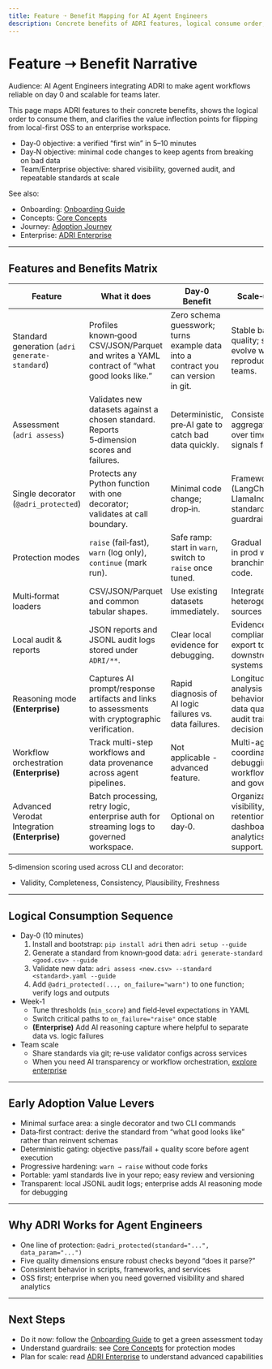 ```yaml
---
title: Feature ➝ Benefit Mapping for AI Agent Engineers
description: Concrete benefits of ADRI features, logical consume order, early adoption levers, and enterprise scale-up value.
---
```


# Feature ➝ Benefit Narrative

Audience: AI Agent Engineers integrating ADRI to make agent workflows reliable on day 0 and scalable for teams later.

This page maps ADRI features to their concrete benefits, shows the logical order to consume them, and clarifies the value inflection points for flipping from local-first OSS to an enterprise workspace.

- Day‑0 objective: a verified “first win” in 5–10 minutes
- Day‑N objective: minimal code changes to keep agents from breaking on bad data
- Team/Enterprise objective: shared visibility, governed audit, and repeatable standards at scale

See also:
- Onboarding: [Onboarding Guide](onboarding-guide.md)
- Concepts: [Core Concepts](core-concepts.md)
- Journey: [Adoption Journey](adoption-journey.md)
- Enterprise: [ADRI Enterprise](enterprise.md)

---

## Features and Benefits Matrix

| Feature | What it does | Day‑0 Benefit | Scale‑up Benefit |
|---|---|---|---|
| Standard generation (`adri generate-standard`) | Profiles known‑good CSV/JSON/Parquet and writes a YAML contract of “what good looks like.” | Zero schema guesswork; turns example data into a contract you can version in git. | Stable baseline for quality; standards evolve with PRs; reproducible across teams. |
| Assessment (`adri assess`) | Validates new datasets against a chosen standard. Reports 5‑dimension scores and failures. | Deterministic, pre‑AI gate to catch bad data quickly. | Consistent triage; aggregate quality over time; objective signals for ops. |
| Single decorator (`@adri_protected`) | Protects any Python function with one decorator; validates at call boundary. | Minimal code change; drop‑in. | Framework‑agnostic (LangChain, CrewAI, LlamaIndex, etc.); standardized guardrail point. |
| Protection modes | `raise` (fail‑fast), `warn` (log only), `continue` (mark run). | Safe ramp: start in `warn`, switch to `raise` once tuned. | Gradual hardening in prod without branching agent code. |
| Multi‑format loaders | CSV/JSON/Parquet and common tabular shapes. | Use existing datasets immediately. | Integrates with heterogeneous data sources over time. |
| Local audit & reports | JSON reports and JSONL audit logs stored under `ADRI/**`. | Clear local evidence for debugging. | Evidence trails for compliance; easy export to downstream systems. |
| Reasoning mode **(Enterprise)** | Captures AI prompt/response artifacts and links to assessments with cryptographic verification. | Rapid diagnosis of AI logic failures vs. data failures. | Longitudinal analysis of AI agent behavior alongside data quality; full audit trail for AI decisions. |
| Workflow orchestration **(Enterprise)** | Track multi-step workflows and data provenance across agent pipelines. | Not applicable - advanced feature. | Multi-agent coordination debugging; workflow approval and governance. |
| Advanced Verodat Integration **(Enterprise)** | Batch processing, retry logic, enterprise auth for streaming logs to governed workspace. | Optional on day‑0. | Organization‑wide visibility, RBAC, retention, dashboards, analytics, SLA support. |

5‑dimension scoring used across CLI and decorator:
- Validity, Completeness, Consistency, Plausibility, Freshness

---

## Logical Consumption Sequence

- Day‑0 (10 minutes)
  1) Install and bootstrap: `pip install adri` then `adri setup --guide`
  2) Generate a standard from known‑good data: `adri generate-standard <good.csv> --guide`
  3) Validate new data: `adri assess <new.csv> --standard <standard>.yaml --guide`
  4) Add `@adri_protected(..., on_failure="warn")` to one function; verify logs and outputs
- Week‑1
  - Tune thresholds (`min_score`) and field‑level expectations in YAML
  - Switch critical paths to `on_failure="raise"` once stable
  - **(Enterprise)** Add AI reasoning capture where helpful to separate data vs. logic failures
- Team scale
  - Share standards via git; re‑use validator configs across services
  - When you need AI transparency or workflow orchestration, [explore enterprise](enterprise.md)

---

## Early Adoption Value Levers

- Minimal surface area: a single decorator and two CLI commands
- Data‑first contract: derive the standard from “what good looks like” rather than reinvent schemas
- Deterministic gating: objective pass/fail + quality score before agent execution
- Progressive hardening: `warn → raise` without code forks
- Portable: yaml standards live in your repo; easy review and versioning
- Transparent: local JSONL audit logs; enterprise adds AI reasoning mode for debugging

---

## Why ADRI Works for Agent Engineers

- One line of protection: `@adri_protected(standard="...", data_param="...")`
- Five quality dimensions ensure robust checks beyond “does it parse?”
- Consistent behavior in scripts, frameworks, and services
- OSS first; enterprise when you need governed visibility and shared analytics

---

## Next Steps

- Do it now: follow the [Onboarding Guide](onboarding-guide.md) to get a green assessment today
- Understand guardrails: see [Core Concepts](core-concepts.md#protection-modes) for protection modes
- Plan for scale: read [ADRI Enterprise](enterprise.md) to understand advanced capabilities

